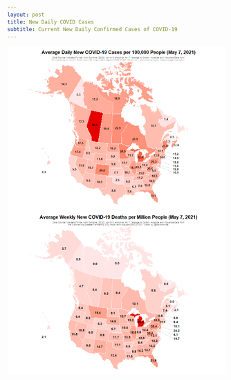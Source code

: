 ```yaml
---
layout: post
title: New Daily COVID Cases
subtitle: Current New Daily Confirmed Cases of COVID-19
---
```


![](Plots/COVID_map.png) ![](Plots/COVID_deaths_map.png)
